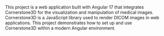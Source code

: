  This project is a web application built with Angular 17 that integrates Cornerstone3D for the visualization and manipulation of medical images. Cornerstone3D is a JavaScript library used to render DICOM images in web applications. This project demonstrates how to set up and use Cornerstone3D within a modern Angular environment.